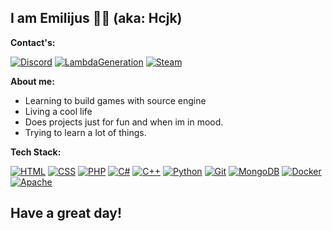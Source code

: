 ## I am Emilijus 👋🏻 (aka: Hcjk)

**Contact's:**

[![Discord](https://img.shields.io/badge/Discord-7289DA?style=for-the-badge&logo=discord&logoColor=white)](https://discord.com/users/hcjk)
[![LambdaGeneration](https://img.shields.io/badge/LambdaGeneration-FF4500?style=for-the-badge&logo=LambdaGeneration&logoColor=white)](https://community.lambdageneration.com/user/hcjk)
[![Steam](https://img.shields.io/badge/Steam-000000?style=for-the-badge&logo=steam&logoColor=white)](https://steamcommunity.com/id/hcjk_/)

**About me:**

- Learning to build games with source engine
- Living a cool life
- Does projects just for fun and when im in mood.
- Trying to learn a lot of things.

**Tech Stack:**

[![HTML](https://img.shields.io/badge/HTML-E34F26?style=for-the-badge&logo=html5&logoColor=white)](https://developer.mozilla.org/en-US/docs/Web/HTML)
[![CSS](https://img.shields.io/badge/CSS-1572B6?style=for-the-badge&logo=css3&logoColor=white)](https://developer.mozilla.org/en-US/docs/Web/CSS)
[![PHP](https://img.shields.io/badge/PHP-777BB4?style=for-the-badge&logo=php&logoColor=white)](https://www.php.net/)
[![C#](https://img.shields.io/badge/C%23-239120?style=for-the-badge&logo=c-sharp&logoColor=white)](https://docs.microsoft.com/en-us/dotnet/csharp/)
[![C++](https://img.shields.io/badge/C++-00599C?style=for-the-badge&logo=cplusplus&logoColor=white)](https://isocpp.org/)
[![Python](https://img.shields.io/badge/Python-3776AB?style=for-the-badge&logo=python&logoColor=white)](https://www.python.org/)
[![Git](https://img.shields.io/badge/Git-F05032?style=for-the-badge&logo=git&logoColor=white)](https://git-scm.com/)
[![MongoDB](https://img.shields.io/badge/MongoDB-47A248?style=for-the-badge&logo=mongodb&logoColor=white)](https://www.mongodb.com/)
[![Docker](https://img.shields.io/badge/Docker-2496ED?style=for-the-badge&logo=docker&logoColor=white)](https://www.docker.com/)
[![Apache](https://img.shields.io/badge/Apache-D22128?style=for-the-badge&logo=apache&logoColor=white)](https://httpd.apache.org/)

## Have a great day!
